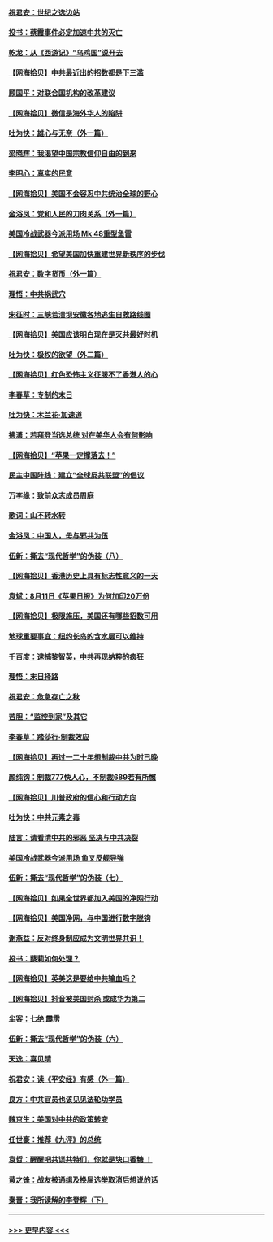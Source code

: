 #### [祝君安：世纪之选边站](../pages/nsc993/n12342382.md?t=08201002) 
#### [投书：蔡霞事件必定加速中共的灭亡](../pages/nsc993/n12341881.md?t=08201002) 
#### [乾龙：从《西游记》“乌鸡国”说开去](../pages/nsc993/n12341690.md?t=08201002) 
#### [【网海拾贝】中共最近出的招数都是下三滥](../pages/nsc993/n12341593.md?t=08201002) 
#### [顾国平：对联合国机构的改革建议](../pages/nsc993/n12339928.md?t=08201002) 
#### [【网海拾贝】微信是海外华人的陷阱](../pages/nsc993/n12338868.md?t=08201002) 
#### [吐为快：雄心与无奈（外一篇）](../pages/nsc993/n12338132.md?t=08201002) 
#### [梁晓辉：我渴望中国宗教信仰自由的到来](../pages/nsc993/n12336657.md?t=08201002) 
#### [李明心：真实的民意](../pages/nsc993/n12336089.md?t=08201002) 
#### [【网海拾贝】美国不会容忍中共统治全球的野心](../pages/nsc993/n12336063.md?t=08201002) 
#### [金浴凤：党和人民的刀肉关系（外一篇）](../pages/nsc993/n12335834.md?t=08201002) 
#### [美国冷战武器今派用场 Mk 48重型鱼雷](../pages/nsc993/n12335354.md?t=08201002) 
#### [【网海拾贝】希望美国加快重建世界新秩序的步伐](../pages/nsc993/n12334224.md?t=08201002) 
#### [祝君安：数字货币（外一篇）](../pages/nsc993/n12334186.md?t=08201002) 
#### [理悟：中共祸武穴](../pages/nsc993/n12333962.md?t=08201002) 
#### [宋征时：三峡若溃坝安徽各地逃生自救路线图](../pages/nsc993/n12332450.md?t=08201002) 
#### [【网海拾贝】美国应该明白现在是灭共最好时机](../pages/nsc993/n12332313.md?t=08201002) 
#### [吐为快：极权的欲望（外二篇）](../pages/nsc993/n12332089.md?t=08201002) 
#### [【网海拾贝】红色恐怖主义征服不了香港人的心](../pages/nsc993/n12329296.md?t=08201002) 
#### [李春草：专制的末日](../pages/nsc993/n12329079.md?t=08201002) 
#### [吐为快：木兰花‧加速道](../pages/nsc993/n12327366.md?t=08201002) 
#### [拂潇：若拜登当选总统 对在美华人会有何影响](../pages/nsc993/n12295996.md?t=08201002) 
#### [【网海拾贝】“苹果一定撑落去！”](../pages/nsc993/n12326784.md?t=08201002) 
#### [民主中国阵线：建立“全球反共联盟”的倡议](../pages/nsc993/n12324177.md?t=08201002) 
#### [万李缘：致前众志成员周庭](../pages/nsc993/n12324635.md?t=08201002) 
#### [歌词：山不转水转](../pages/nsc993/n12324599.md?t=08201002) 
#### [金浴凤：中国人，毋与邪共为伍](../pages/nsc993/n12324257.md?t=08201002) 
#### [伍新：撕去“现代哲学”的伪装（八）](../pages/nsc993/n12324188.md?t=08201002) 
#### [【网海拾贝】香港历史上具有标志性意义的一天](../pages/nsc993/n12324021.md?t=08201002) 
#### [袁斌：8月11日《苹果日报》为何加印20万份](../pages/nsc993/n12323955.md?t=08201002) 
#### [【网海拾贝】极限施压，美国还有哪些招数可用](../pages/nsc993/n12322512.md?t=08201002) 
#### [地球重要事宜：纽约长岛的含水层可以维持](../pages/nsc993/n12321844.md?t=08201002) 
#### [千百度：逮捕黎智英，中共再现纳粹的疯狂](../pages/nsc993/n12321777.md?t=08201002) 
#### [理悟：末日择路](../pages/nsc993/n12320812.md?t=08201002) 
#### [祝君安：危急存亡之秋](../pages/nsc993/n12320795.md?t=08201002) 
#### [苦胆：“监控到家”及其它](../pages/nsc993/n12320751.md?t=08201002) 
#### [李春草：踏莎行·制裁效应](../pages/nsc993/n12318290.md?t=08201002) 
#### [【网海拾贝】再过一二十年想制裁中共为时已晚](../pages/nsc993/n12318195.md?t=08201002) 
#### [颜纯钩：制裁777快人心，不制裁689若有所憾](../pages/nsc993/n12316912.md?t=08201002) 
#### [【网海拾贝】川普政府的信心和行动方向](../pages/nsc993/n12316673.md?t=08201002) 
#### [吐为快：中共元素之毒](../pages/nsc993/n12316547.md?t=08201002) 
#### [陆言：请看清中共的邪恶 坚决与中共决裂](../pages/nsc993/n12315784.md?t=08201002) 
#### [美国冷战武器今派用场 鱼叉反舰导弹](../pages/nsc993/n12316258.md?t=08201002) 
#### [伍新：撕去“现代哲学”的伪装（七）](../pages/nsc993/n12315846.md?t=08201002) 
#### [【网海拾贝】如果全世界都加入美国的净网行动](../pages/nsc993/n12315588.md?t=08201002) 
#### [【网海拾贝】美国净网，与中国进行数字脱钩](../pages/nsc993/n12312813.md?t=08201002) 
#### [谢燕益：反对终身制应成为文明世界共识！](../pages/nsc993/n12310465.md?t=08201002) 
#### [投书：蔡莉如何处理？](../pages/nsc993/n12310224.md?t=08201002) 
#### [【网海拾贝】英美这是要给中共输血吗？](../pages/nsc993/n12307646.md?t=08201002) 
#### [【网海拾贝】抖音被美国封杀 或成华为第二](../pages/nsc993/n12305277.md?t=08201002) 
#### [尘客：七绝 霹雳](../pages/nsc993/n12304053.md?t=08201002) 
#### [伍新：撕去“现代哲学”的伪装（六）](../pages/nsc993/n12303243.md?t=08201002) 
#### [天逸：喜见晴](../pages/nsc993/n12303226.md?t=08201002) 
#### [祝君安：读《平安经》有感（外一篇）](../pages/nsc993/n12303170.md?t=08201002) 
#### [良方：中共官员也该见见法轮功学员](../pages/nsc993/n12302985.md?t=08201002) 
#### [魏京生：美国对中共的政策转变](../pages/nsc993/n12302929.md?t=08201002) 
#### [任世豪：推荐《九评》的总统](../pages/nsc993/n12302838.md?t=08201002) 
#### [袁哲：醒醒吧共谍共特们，你就是块口香糖 ！](../pages/nsc993/n12302678.md?t=08201002) 
#### [黄之锋：战友被通缉及换届选举取消后想说的话](../pages/nsc993/n12302681.md?t=08201002) 
#### [秦晋：我所读解的李登辉（下）](../pages/nsc993/n12302171.md?t=08201002) 

----
#### [ >>> 更早内容 <<< ](../indexes/nsc993-earlier.md)
